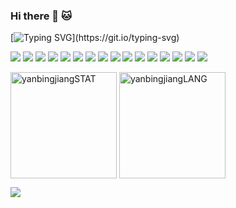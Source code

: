 ### Hi there 👋 🐱

[![Typing SVG](https://readme-typing-svg.herokuapp.com?font=Fira+Code&size=17&pause=1000&width=435&height=25&lines=This+is+Yanbing.+Nice+to+meet+you!)](https://git.io/typing-svg)

![](https://img.shields.io/badge/Code-NodeJS-informational?style=flat&logo=node.js&logoColor=white&color=339933)
![](https://img.shields.io/badge/Code-JavaScript-informational?style=flat&logo=javascript&logoColor=white&color=F7DF1E)
![](https://img.shields.io/badge/Code-Python-informational?style=flat&logo=python&logoColor=white&color=3776AB)
![](https://img.shields.io/badge/Code-Java-informational?style=flat&logo=oracle&logoColor=white&color=F80000)
![](https://img.shields.io/badge/Code-C++-informational?style=flat&logo=c++&logoColor=white&color=00599C)
![](https://img.shields.io/badge/Code-MATLAB-informational?style=flat&logo=matrix&logoColor=white&color=003545)
![](https://img.shields.io/badge/AI-TensorFlow-informational?style=flat&logo=tensorflow&logoColor=white&color=FF6F00)
![](https://img.shields.io/badge/Tool-Jenkins-informational?style=flat&logo=jenkins&logoColor=white&color=D24939)
![](https://img.shields.io/badge/Tool-Postman-informational?style=flat&logo=postman&logoColor=white&color=FF6C37)
![](https://img.shields.io/badge/Tool-GraphQL-informational?style=flat&logo=graphQL&logoColor=white&color=E10098)
![](https://img.shields.io/badge/Tool-MongoDB-informational?style=flat&logo=mongodb&logoColor=white&color=47A248)
![](https://img.shields.io/badge/Tool-MySQL-informational?style=flat&logo=mysql&logoColor=white&color=4479A1)
![](https://img.shields.io/badge/Tool-React-informational?style=flat&logo=react&logoColor=white&color=61DAFB)
![](https://img.shields.io/badge/Tool-Redux-informational?style=flat&logo=redux&logoColor=white&color=764ABC)
![](https://img.shields.io/badge/Tool-AEM-informational?style=flat&logo=adobe&logoColor=white&color=ED2224)
![](https://img.shields.io/badge/Shell-Bash-informational?style=flat&logo=gnu-bash&logoColor=white&color=4EAA25)

<p align="left">
  <img height=170 align="center" src="https://github-readme-stats-yanbing.vercel.app/api?username=yanbingjiang&hide=contribs&show_icons=true&rank_icon=github&include_all_commits=true&theme=onedark" alt="yanbingjiangSTAT" />
  <img height=170 align="center" src="https://github-readme-stats-yanbing.vercel.app/api/top-langs/?username=yanbingjiang&layout=compact&custom_title=Recent%20Languages%20&#128572;" alt="yanbingjiangLANG" />
</p>
<p align="left">
  <img src="https://capsule-render.vercel.app/api?type=waving&color=gradient&height=100&section=footer"/>
</p>
